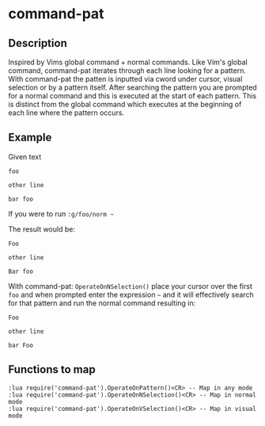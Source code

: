 # command-pat

## Description

Inspired by Vims global command + normal commands. Like Vim's global command, command-pat iterates through each line looking for a pattern.  With command-pat the patten is inputted via cword under cursor, visual selection or by a pattern itself.  After searching the pattern you are prompted for a normal command and this is executed at the start of each pattern.  This is distinct from the global command which executes at the beginning of each line where the pattern occurs.

## Example
Given text
```
foo

other line

bar foo
```
If you were to run `:g/foo/norm ~`

The result would be:
```
Foo

other line

Bar foo
```

With command-pat: `OperateOnNSelection()` place your cursor over the first `foo` and when prompted enter the expression `~` and it will effectively search for that pattern and run the normal command resulting in:

```
Foo

other line

bar Foo
```

## Functions to map
```
:lua require('command-pat').OperateOnPattern()<CR> -- Map in any mode
:lua require('command-pat').OperateOnNSelection()<CR> -- Map in normal mode
:lua require('command-pat').OperateOnVSelection()<CR> -- Map in visual mode
```
